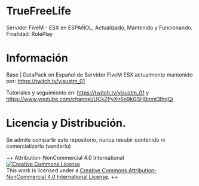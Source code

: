 # TrueFreeLife
Servidor FiveM - ESX en ESPAÑOL, Actualizado, Mantenido y Funcionando. Finalidad: RolePlay

# Información
Base | DataPack en Español de Servidor FiveM ESX actualmente mantenido por: https://twitch.tv/yisustm_01

Tutoriales y seguimiento en: https://twitch.tv/yisustm_01 y https://www.youtube.com/channel/UCkZPyXn6n9kGSHBnmt3IhqQ/


# Licencia y Distribución.
Se admite compartir este repositorio, nunca resubir contenido ni comercializarlo (venderlo)

++
Attribution-NonCommercial 4.0 International
<a rel="license" href="http://creativecommons.org/licenses/by-nc/4.0/"><img alt="Creative Commons License" style="border-width:0" src="https://i.creativecommons.org/l/by-nc/4.0/88x31.png" /></a><br />This work is licensed under a <a rel="license" href="http://creativecommons.org/licenses/by-nc/4.0/">Creative Commons Attribution-NonCommercial 4.0 International License</a>.
++
